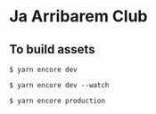 # Ja Arribarem Club

## To build assets

```
$ yarn encore dev

$ yarn encore dev --watch

$ yarn encore production 
```